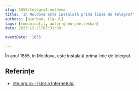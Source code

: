 ```yaml
---
slug: 1855/telegraf-moldova
title: 'În Moldova este instalată prima linie de telegraf'
authors: [gserban, ilg-ul]
tags: [comunicatii, autor:gheorghe.serban]
date: 2023-12-21T07:31:00

eventDate: '1855'

---
```


În anul 1855, în Moldova, este instalată prima linie de telegraf.

<!-- truncate -->

## Referințe

- [rite.org.ro - Istoria Internetului](https://rite.org.ro/istoria-internetului/)
